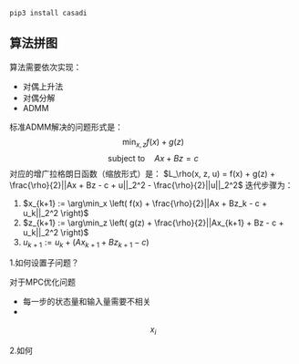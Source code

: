 ```shell
pip3 install casadi
```

## 算法拼图

算法需要依次实现：
- 对偶上升法
- 对偶分解
- ADMM

标准ADMM解决的问题形式是：
$$\min_{x,z} f(x) + g(z) $$ $$\text{subject to} \quad Ax + Bz = c$$
对应的增广拉格朗日函数（缩放形式）是：
$L_\rho(x, z, u) = f(x) + g(z) + \frac{\rho}{2}||Ax + Bz - c + u||_2^2 - \frac{\rho}{2}||u||_2^2$
迭代步骤为：

1. $x_{k+1} := \arg\min_x \left( f(x) + \frac{\rho}{2}||Ax + Bz_k - c + u_k||_2^2 \right)$
2. $z_{k+1} := \arg\min_z \left( g(z) + \frac{\rho}{2}||Ax_{k+1} + Bz - c + u_k||_2^2 \right)$
3. $u_{k+1} := u_k + (Ax_{k+1} + Bz_{k+1} - c)$


1.如何设置子问题？

对于MPC优化问题
- 每一步的状态量和输入量需要不相关
- 

$$x_i$$

2.如何